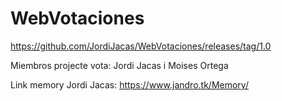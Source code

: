 # WebVotaciones

https://github.com/JordiJacas/WebVotaciones/releases/tag/1.0

Miembros projecte vota: Jordi Jacas i Moises Ortega



Link memory Jordi Jacas: https://www.jandro.tk/Memory/